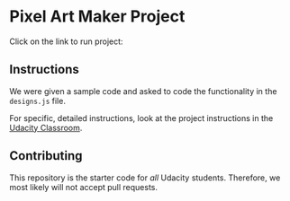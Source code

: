# Pixel Art Maker Project
  Click on the link to run project:
  
## Instructions

We were given a sample code and asked to code the functionality in the  `designs.js`  file.

For specific, detailed instructions, look at the project instructions in the [Udacity Classroom](https://classroom.udacity.com/me).

## Contributing

This repository is the starter code for _all_ Udacity students. Therefore, we most likely will not accept pull requests.
